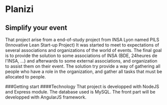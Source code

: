 # Planizi
## Simplify your event
That project arise from a end-of-study project from INSA Lyon named PILS (Innovative Lean Start-up Project)
It was started to meet to expectations of several associations and organizations of the world of events.
The final goal is to provide the solution to some associations of INSA (BDE, 24heures de l'INSA, ...) and afterwards to some external associations, and organization to assist them on their event.
The solution try provide a way of gathering all people who have a role in the organization, and gather all tasks that must be allocated to people.

###Getting start
####Technology
That project is developped with NodeJS and Express module.
The database used is MySQL.
The front part will be developped with AngularJS framework.

